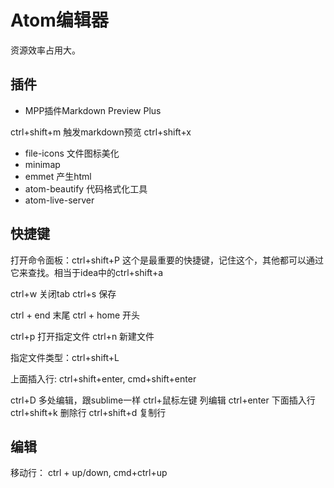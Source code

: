 # Atom编辑器

资源效率占用大。

## 插件
* MPP插件Markdown Preview Plus

ctrl+shift+m 触发markdown预览
ctrl+shift+x

* file-icons 文件图标美化
* minimap
* emmet 产生html
* atom-beautify 代码格式化工具
* atom-live-server


## 快捷键
打开命令面板：ctrl+shift+P 这个是最重要的快捷键，记住这个，其他都可以通过它来查找。相当于idea中的ctrl+shift+a

ctrl+w 关闭tab
ctrl+s 保存

ctrl + end 末尾
ctrl + home 开头

ctrl+p 打开指定文件
ctrl+n 新建文件

指定文件类型：ctrl+shift+L




上面插入行: ctrl+shift+enter, cmd+shift+enter 

ctrl+D 多处编辑，跟sublime一样
ctrl+鼠标左键 列编辑
ctrl+enter 下面插入行
ctrl+shift+k 删除行
ctrl+shift+d 复制行


## 编辑
移动行： ctrl + up/down, cmd+ctrl+up
